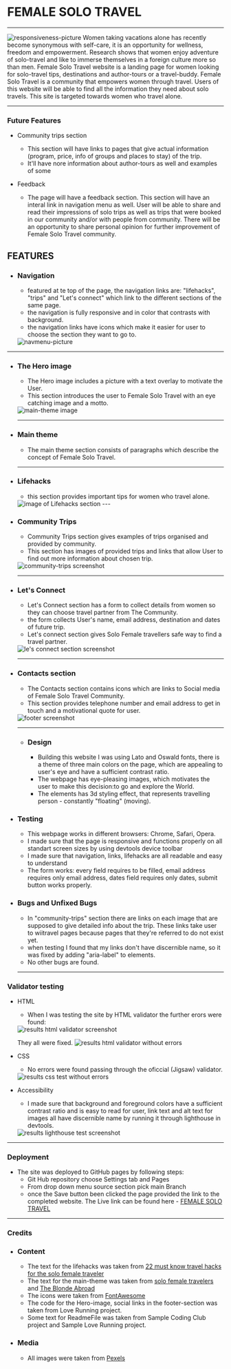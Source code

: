 # FEMALE SOLO TRAVEL

---

<img src="./assets/css/images/responsiveness.png" alt="responsiveness-picture">
Women taking vacations alone has recently become synonymous with self-care, it is an opportunity for wellness, freedom and empowerment. Research shows that women enjoy adventure of solo-travel and like to immerse themselves in a foreign culture more so than men.
Female Solo Travel website is a landing page for women looking for solo-travel tips, destinations and author-tours or a travel-buddy. Female Solo Travel is a community that empowers women through travel.
Users of this website will be able to find all the information they need about solo travels. This site is targeted towards women who travel alone.

---
### Future Features
 * Community trips section
   * This section will have links to pages that give actual information (program, price, info of groups and places to stay) of the trip.
   * It'll have nore information about author-tours as well and examples of some

* Feedback
   * The page will have a feedback section. This section will have an interal link in navigation menu as well. User will be able to share and read their impressions of solo trips as well as trips that were booked in our community and/or with people from community. There will be an opportunity to share personal opinion for further improvement of Female Solo Travel community.

## FEATURES
* ### Navigation
  * featured at te top of the page, the navigation links are: "lifehacks", "trips" and "Let's connect" which link to the different sections of the same page.
  * the navigation is fully responsive and in color that contrasts with background.
  * the navigation links have icons which make it easier for user to choose the section they want to go to. 
  <img src="./assets/css/images/navmenu.png" alt="navmenu-picture">

---
* ### The Hero image
  * The Hero image includes a picture with a text overlay to motivate the User.
  * This section introduces the user to Female Solo Travel with an eye catching image and a motto. 
  <img src="./assets/css/images/hero-image.png" alt="main-theme image">

  ---
* ### Main theme
  * The main theme section consists of paragraphs which describe the concept of Female Solo Travel. 
  ---
* ### Lifehacks
  * this section provides important tips for women who travel alone.
  <img src="./assets/css/images/lifehacks.png" alt="image of Lifehacks section">
  ---
* ### Community Trips
  * Community Trips section gives examples of trips organised and provided by community.
   * This section has images of provided trips and links that allow User to find out more information about chosen trip.
   <img src="./assets/css/images/community-trips.png" alt="community-trips screenshot">

   ---
* ### Let's Connect
   * Let's Connect section has a form to collect details from women so they can choose travel partner from The Community.
   * the form collects User's name, email address, destination and dates of future trip.
   * Let's connect section gives Solo Female travellers safe way to find a travel partner.
   <img src="./assets/css/images/lets connect.png" alt="le's connect section screenshot">

   ---
* ### Contacts section
   * The Contacts section contains icons which are links to Social media of Female Solo Travel Community.
   * This section provides telephone number and email address to get in touch and a motivational quote for user. 
   <img src="./assets/css/images/footer.png" alt="footer screenshot">

  ---

  * ### Design
    * Building this website I was using Lato and Oswald fonts, there is a theme of three main colors on the page, which are appealing to user's eye and have a sufficient contrast ratio. 
    * The webpage has eye-pleasing images, which motivates the user to make this decision:to go and explore the World.
    * The elements has 3d styling effect, that represents travelling person - constantly "floating" (moving).

 * ### Testing
   * This webpage works in different browsers: Chrome, Safari, Opera.
   * I made sure that the page is responsive and functions properly on all standart screen sizes by using devtools device toolbar
   * I made sure that navigation, links, lifehacks are all readable and easy to understand
   * The form works: every field requires to be filled, email address requires only email address, dates field requires only dates, submit button works properly.
* ### Bugs and Unfixed Bugs
   * In "community-trips" section there are links on each image that are supposed to give detailed info about the trip. These links take user to wiitravel pages because pages that they're referred to do not exist yet.
   * when testing I found that my links don't have discernible name, so it was fixed by adding "aria-label" to <a> elements.
   * No other bugs are found.
   ---
 ### Validator testing 
* HTML 
   
   * When I was testing the site by HTML validator the further erors were found:
    <img src="./assets/css/images/html-validator.png" alt="results html validator screenshot">
    
    They all were fixed.
    <img src="./assets/css/images/htmlresult.png" alt="results html validator without errors">
* CSS
   * No errors were found passing through the oficcial (Jigsaw) validator.
   <img src="./assets/css/images/cssresult.png" alt="results css test without errors">
* Accessibility
   * I made sure that background and foreground colors have a sufficient contrast ratio and is easy to read for user, link text and alt text for images all have discernible name by running it through lighthouse in devtools.
   <img src="./assets/css/images/lighthouse-result.png" alt="results lighthouse test screenshot">

--- 
### Deployment
* The site was deployed to GitHub pages by following steps:
   * Git Hub repository choose Settings tab and Pages
   * From drop down menu source section pick main Branch
   * once the Save button been clicked the page provided the link to the completed website.
The Live link can be found here - [FEMALE SOLO TRAVEL](https://annatolchynska.github.io/female-solo-trip/)

---

### Credits
* ### Content
  * The text for the lifehacks was taken from [22 must know travel hacks for the solo female traveler](https://sarahshireen.com/travel-hacks-solo-female-traveller/)
  * The text for the main-theme was taken from [solo female travelers](https://www.solofemaletravelers.club/solo-female-travel-blog/) and [The Blonde Abroad](https://www.theblondeabroad.com/start-here/)
  * The icons were taken from [ FontAwesome ](https://fontawesome.com/)
  * The code for the Hero-image, social links in the footer-section was taken from Love Running project.
  * Some text for ReadmeFile was taken from Sample Coding Club project and Sample Love Running project.
* ### Media
  * All images were taken from [Pexels](https://www.pexels.com/)
    



  



